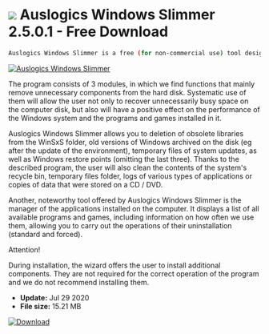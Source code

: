 # ![](https://cdn.softexe.net/static/icon/2/auslogics-windows-slimmer-8829.png) Auslogics Windows Slimmer 2.5.0.1 - Free Download

```sh
Auslogics Windows Slimmer is a free (for non-commercial use) tool designed to optimize Windows 7/8/10 systems.
```
[![Auslogics Windows Slimmer](https://gallery.dpcdn.pl/imgc/Tools/81087/g_-_420x350_1.5_-_xb55b6e18-33cd-4872-af06-5b69aa10ac09.png)](https://softexe.net/win/system/system-tools/auslogics-windows-slimmer:hhba.html)

The program consists of 3 modules, in which we find functions that mainly remove unnecessary components from the hard disk. Systematic use of them will allow the user not only to recover unnecessarily busy space on the computer disk, but also will have a positive effect on the performance of the Windows system and the programs and games installed in it.
 
 Auslogics Windows Slimmer allows you to deletion of obsolete libraries from the WinSxS folder, old versions of Windows archived on the disk (eg after the update of the environment), temporary files of system updates, as well as Windows restore points (omitting the last three). Thanks to the described program, the user will also clean the contents of the system's recycle bin, temporary files folder, logs of various types of applications or copies of data that were stored on a CD / DVD.
 
 Another, noteworthy tool offered by Auslogics Windows Slimmer is the manager of the applications installed on the computer. It displays a list of all available programs and games, including information on how often we use them, allowing you to carry out the operations of their uninstallation (standard and forced).
 
 Attention!
 
 During installation, the wizard offers the user to install additional components. They are not required for the correct operation of the program and we do not recommend installing them.


- **Update:** Jul 29 2020
- **File size:** 15.21 MB

[![Download](https://cdn.softexe.net/static/img/download.png)](https://softexe.net/win/system/system-tools/auslogics-windows-slimmer:hhba.html)

